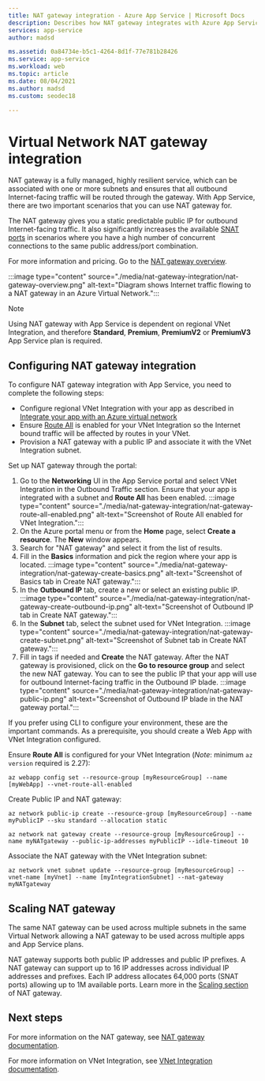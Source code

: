```yaml
---
title: NAT gateway integration - Azure App Service | Microsoft Docs
description: Describes how NAT gateway integrates with Azure App Service.
services: app-service
author: madsd

ms.assetid: 0a84734e-b5c1-4264-8d1f-77e781b28426
ms.service: app-service
ms.workload: web
ms.topic: article
ms.date: 08/04/2021
ms.author: madsd
ms.custom: seodec18

---
```


# Virtual Network NAT gateway integration

NAT gateway is a fully managed, highly resilient service, which can be associated with one or more subnets and ensures that all outbound Internet-facing traffic will be routed through the gateway. With App Service, there are two important scenarios that you can use NAT gateway for. 

The NAT gateway gives you a static predictable public IP for outbound Internet-facing traffic. It also significantly increases the available [SNAT ports](../troubleshoot-intermittent-outbound-connection-errors.md) in scenarios where you have a high number of concurrent connections to the same public address/port combination.

For more information and pricing. Go to the [NAT gateway overview](../../virtual-network/nat-gateway/nat-overview.md).

:::image type="content" source="./media/nat-gateway-integration/nat-gateway-overview.png" alt-text="Diagram shows Internet traffic flowing to a NAT gateway in an Azure Virtual Network.":::

> [!Note] 
> Using NAT gateway with App Service is dependent on regional VNet Integration, and therefore **Standard**, **Premium**, **PremiumV2** or **PremiumV3** App Service plan is required.

## Configuring NAT gateway integration

To configure NAT gateway integration with App Service, you need to complete the following steps:

* Configure regional VNet Integration with your app as described in [Integrate your app with an Azure virtual network](../overview-vnet-integration.md)
* Ensure [Route All](../overview-vnet-integration.md#routes) is enabled for your VNet Integration so the Internet bound traffic will be affected by routes in your VNet.
* Provision a NAT gateway with a public IP and associate it with the VNet Integration subnet.

Set up NAT gateway through the portal:

1. Go to the **Networking** UI in the App Service portal and select VNet Integration in the Outbound Traffic section. Ensure that your app is integrated with a subnet and **Route All** has been enabled.
:::image type="content" source="./media/nat-gateway-integration/nat-gateway-route-all-enabled.png" alt-text="Screenshot of Route All enabled for VNet Integration.":::
1. On the Azure portal menu or from the **Home** page, select **Create a resource**. The **New** window appears.
1. Search for "NAT gateway" and select it from the list of results.
1. Fill in the **Basics** information and pick the region where your app is located.
:::image type="content" source="./media/nat-gateway-integration/nat-gateway-create-basics.png" alt-text="Screenshot of Basics tab in Create NAT gateway.":::
1. In the **Outbound IP** tab, create a new or select an existing public IP.
:::image type="content" source="./media/nat-gateway-integration/nat-gateway-create-outbound-ip.png" alt-text="Screenshot of Outbound IP tab in Create NAT gateway.":::
1. In the **Subnet** tab, select the subnet used for VNet Integration.
:::image type="content" source="./media/nat-gateway-integration/nat-gateway-create-subnet.png" alt-text="Screenshot of Subnet tab in Create NAT gateway.":::
1. Fill in tags if needed and **Create** the NAT gateway. After the NAT gateway is provisioned, click on the **Go to resource group** and select the new NAT gateway. You can to see the public IP that your app will use for outbound Internet-facing traffic in the Outbound IP blade.
:::image type="content" source="./media/nat-gateway-integration/nat-gateway-public-ip.png" alt-text="Screenshot of Outbound IP blade in the NAT gateway portal."::: 

If you prefer using CLI to configure your environment, these are the important commands. As a prerequisite, you should create a Web App with VNet Integration configured.

Ensure **Route All** is configured for your VNet Integration (*Note*: minimum `az version` required is 2.27):

```azurecli-interactive
az webapp config set --resource-group [myResourceGroup] --name [myWebApp] --vnet-route-all-enabled
```

Create Public IP and NAT gateway:

```azurecli-interactive
az network public-ip create --resource-group [myResourceGroup] --name myPublicIP --sku standard --allocation static

az network nat gateway create --resource-group [myResourceGroup] --name myNATgateway --public-ip-addresses myPublicIP --idle-timeout 10
```

Associate the NAT gateway with the VNet Integration subnet:

```azurecli-interactive
az network vnet subnet update --resource-group [myResourceGroup] --vnet-name [myVnet] --name [myIntegrationSubnet] --nat-gateway myNATgateway
```

## Scaling NAT gateway

The same NAT gateway can be used across multiple subnets in the same Virtual Network allowing a NAT gateway to be used across multiple apps and App Service plans.

NAT gateway supports both public IP addresses and public IP prefixes. A NAT gateway can support up to 16 IP addresses across individual IP addresses and prefixes. Each IP address allocates 64,000 ports (SNAT ports) allowing up to 1M available ports. Learn more in the [Scaling section](../../virtual-network/nat-gateway/nat-gateway-resource.md#scale-nat) of NAT gateway.

## Next steps
For more information on the NAT gateway, see [NAT gateway documentation](../../virtual-network/nat-gateway/nat-overview.md).

For more information on VNet Integration, see [VNet Integration documentation](../overview-vnet-integration.md).
